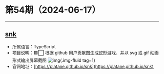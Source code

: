 # 第54期（2024-06-17）

---
## [snk](https://github.com/Platane/snk)
- 所属语言：TypeScript
- 项目说明：🟩⬜ 根据 github 用户贡献图生成蛇形游戏，并以 svg 或 gif 动画形式输出屏幕截图
![img](https://ghfast.top/https://raw.githubusercontent.com/xiaoxuan6/weekly/main/docs/static/images/2024-06-17/1718624805.png){.img-fluid tag=1}
- 官网地址：[https://platane.github.io/snk](https://platane.github.io/snk)

